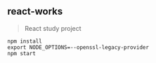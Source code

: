 ## react-works

> React study project

```
npm install
export NODE_OPTIONS=--openssl-legacy-provider
npm start
```

